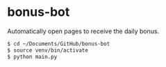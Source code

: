 # bonus-bot

Automatically open pages to receive the daily bonus.

```zsh
$ cd ~/Documents/GitHub/bonus-bot
$ source venv/bin/activate
$ python main.py
```